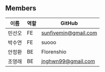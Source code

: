 
## Members

| 이름 | 역할 | GitHub |
|------|------|--------|
| 민선오 | FE | sunfivemin@gmail.com |
| 박수연 | FE | suooo |
| 안정환 | BE | Florenshio |
| 조영래 | BE | jnghwn99@gmail.com |
